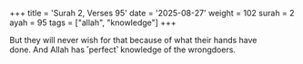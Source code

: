+++
title = 'Surah 2, Verses 95'
date = '2025-08-27'
weight = 102
surah = 2
ayah = 95
tags = ["allah", "knowledge"]
+++

But they will never wish for that because of what their hands have done. And Allah has ˹perfect˺ knowledge of the wrongdoers.